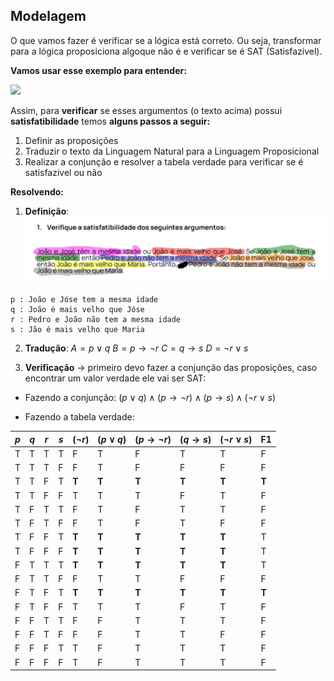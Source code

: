 ## Modelagem
O que vamos fazer é verificar se a lógica está correto.
Ou seja, transformar para a lógica proposiciona algoque não é e verificar se é SAT (Satisfazivel).

**Vamos usar esse exemplo para entender:**

![](ExemploSatisfatibilidade.png)

Assim, para **verificar** se esses argumentos (o texto acima) possui **satisfatibilidade** temos **alguns passos a seguir:**
1. Definir as proposições
2. Traduzir o texto da Linguagem Natural para a Linguagem Proposicional
3. Realizar a conjunção e resolver a tabela verdade para verificar se é satisfazivel ou não

**Resolvendo:**
1. **Definição**:
![](../Resources/ModelagemLogica/Definição.png)
```
p : João e Jóse tem a mesma idade
q : João é mais velho que Jóse
r : Pedro e João não tem a mesma idade
s : Jão é mais velho que Maria  
```

2.  **Tradução**:
$A = p  \vee  q$
$B = p \to \lnot r$
$C = q \to s$
$D = \lnot r \vee s$

3.  **Verificação** -> primeiro devo fazer a conjunção das proposições, caso encontrar um valor verdade ele vai ser SAT:
- Fazendo a conjunção:
$(p  \vee q) \land (p \to \lnot r) \land (p \to s) \land (\lnot r \vee s)$ 

- Fazendo a tabela verdade:

| $p$ | $q$ | $r$ | $s$ | $(\lnot r)$ | $(p  \vee q)$ | $(p \to \lnot r)$ | $(q \to s)$ | $(\lnot r \vee s)$ | F1    |
| --- | --- | --- | --- | ----------- | ------------- | ----------------- | ----------- | ------------------ | ----- |
| T   | T   | T   | T   | F           | T             | F                 | T           | T                  | F     |
| T   | T   | T   | F   | F           | T             | F                 | F           | F                  | F     |
| T   | T   | F   | T   | **T**       | **T**         | **T**             | **T**       | **T**              | **T** |
| T   | T   | F   | F   | T           | T             | T                 | F           | T                  | F     |
| T   | F   | T   | T   | F           | T             | F                 | T           | T                  | F     |
| T   | F   | T   | F   | F           | T             | F                 | T           | F                  | F     |
| T   | F   | F   | T   | **T**       | **T**         | **T**             | **T**       | **T**              | T     |
| T   | F   | F   | F   | **T**       | **T**         | **T**             | **T**       | **T**              | T     |
| F   | T   | T   | T   | **T**       | **T**         | **T**             | **T**       | **T**              | T     |
| F   | T   | T   | F   | F           | T             | T                 | F           | F                  | F     |
| F   | T   | F   | T   | **T**       | **T**         | **T**             | **T**       | **T**              | **T** |
| F   | T   | F   | F   | T           | T             | T                 | F           | T                  | F     |
| F   | F   | T   | T   | F           | F             | T                 | T           | T                  | F     |
| F   | F   | T   | F   | F           | F             | T                 | T           | F                  | F     |
| F   | F   | F   | T   | T           | F             | T                 | T           | T                  | F     |
| F   | F   | F   | F   | T           | F             | T                 | T           | T                  | F     |
